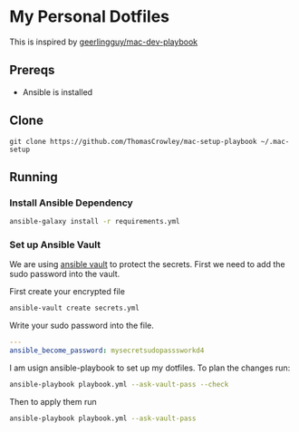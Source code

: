 # My Personal Dotfiles

This is inspired by [geerlingguy/mac-dev-playbook](https://github.com/geerlingguy/mac-dev-playbook)

## Prereqs

* Ansible is installed
<!-- TODO: add commands for setting up ansible -->
<!-- add prerequisists -->


## Clone

`git clone https://github.com/ThomasCrowley/mac-setup-playbook ~/.mac-setup`

## Running

### Install Ansible Dependency

```bash
ansible-galaxy install -r requirements.yml
```

### Set up Ansible Vault

We are using [ansible vault](https://docs.ansible.com/ansible/latest/vault_guide/index.html#creating-encrypted-variables) to protect the secrets. First we need to add the sudo password into the vault.

First create your encrypted file

```bash
ansible-vault create secrets.yml
```

Write your sudo password into the file.

```yml
---
ansible_become_password: mysecretsudopasssworkd4
```


I am usign ansible-playbook to set up my dotfiles. To plan the changes run:

```bash
ansible-playbook playbook.yml --ask-vault-pass --check
```

Then to apply them run

```bash
ansible-playbook playbook.yml --ask-vault-pass
```
